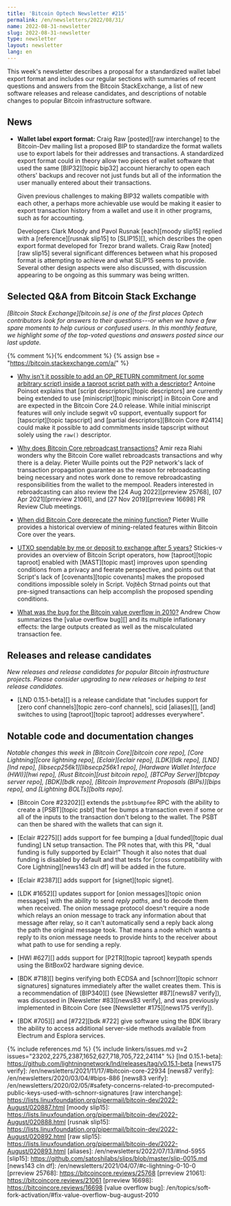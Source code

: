 ```yaml
---
title: 'Bitcoin Optech Newsletter #215'
permalink: /en/newsletters/2022/08/31/
name: 2022-08-31-newsletter
slug: 2022-08-31-newsletter
type: newsletter
layout: newsletter
lang: en
---
```

This week's newsletter describes a proposal for a standardized wallet
label export format and includes our regular sections with summaries of
recent questions and answers from the Bitcoin StackExchange, a list of
new software releases and release candidates, and descriptions of
notable changes to popular Bitcoin infrastructure software.

## News

- **Wallet label export format:** Craig Raw [posted][raw
  interchange] to the Bitcoin-Dev mailing list a proposed BIP to
  standardize the format wallets use to export labels for their addresses
  and transactions.  A standardized export format could in theory allow
  two pieces of wallet software that used the same [BIP32][topic bip32]
  account hierarchy to open each others' backups and recover not just
  funds but all of the information the user manually entered about their
  transactions.

    Given previous challenges to making BIP32 wallets compatible with
    each other, a perhaps more achievable use would be making it easier
    to export transaction history from a wallet and use it in other
    programs, such as for accounting.

    Developers Clark Moody and Pavol Rusnak [each][moody slip15] replied
    with a [reference][rusnak slip15] to [SLIP15][], which describes the
    open export format developed for Trezor brand wallets.  Craig Raw
    [noted][raw slip15] several significant differences between what his
    proposed format is attempting to achieve and what SLIP15 seems to
    provide.  Several other design aspects were also discussed, with
    discussion appearing to be ongoing as this summary was being
    written.

## Selected Q&A from Bitcoin Stack Exchange

*[Bitcoin Stack Exchange][bitcoin.se] is one of the first places Optech
contributors look for answers to their questions---or when we have a
few spare moments to help curious or confused users.  In
this monthly feature, we highlight some of the top-voted questions and
answers posted since our last update.*

{% comment %}<!-- https://bitcoin.stackexchange.com/search?tab=votes&q=created%3a1m..%20is%3aanswer -->{% endcomment %}
{% assign bse = "https://bitcoin.stackexchange.com/a/" %}

- [Why isn't it possible to add an OP_RETURN commitment (or some arbitrary script) inside a taproot script path with a descriptor?]({{bse}}114948)
  Antoine Poinsot explains that [script descriptors][topic descriptors] are
  currently being extended to use [miniscript][topic miniscript] in Bitcoin
  Core and are expected in the Bitcoin Core 24.0 release. While initial miniscript
  features will only include segwit v0 support,
  eventually support for [tapscript][topic tapscript] and
  [partial descriptors][Bitcoin Core #24114] could make it possible to
  add commitments inside tapscript without solely using the `raw()` descriptor.

- [Why does Bitcoin Core rebroadcast transactions?]({{bse}}114973)
  Amir reza Riahi wonders why the Bitcoin Core wallet rebroadcasts transactions
  and why there is a delay. Pieter Wuille points out the P2P network's lack of
  transaction propagation guarantee as the reason for rebroadcasting being
  necessary and notes work done to remove rebroadcasting responsibilities from
  the wallet to the mempool. Readers interested in rebroadcasting can also review the [24 Aug
  2022][prreview 25768], [07 Apr 2021][prreview 21061], and [27 Nov
  2019][prreview 16698] PR Review Club meetings.

- [When did Bitcoin Core deprecate the mining function?]({{bse}}114687)
  Pieter Wuille provides a historical overview of mining-related features within Bitcoin
  Core over the years.

- [UTXO spendable by me or deposit to exchange after 5 years?]({{bse}}114901)
  Stickies-v provides an overview of Bitcoin Script operators, how [taproot][topic
  taproot] enabled with [MAST][topic mast] improves upon spending conditions
  from a privacy and feerate perspective, and points out that Script's lack of
  [covenants][topic covenants] makes the proposed conditions impossible solely in
  Script. Vojtěch Strnad points out that pre-signed transactions can help
  accomplish the proposed spending conditions.

- [What was the bug for the Bitcoin value overflow in 2010?]({{bse}}114694)
  Andrew Chow summarizes the [value overflow bug][] and its multiple
  inflationary effects: the large outputs created as well as the miscalculated
  transaction fee.

## Releases and release candidates

*New releases and release candidates for popular Bitcoin infrastructure
projects.  Please consider upgrading to new releases or helping to test
release candidates.*

- [LND 0.15.1-beta][] is a release candidate that "includes support
  for [zero conf channels][topic zero-conf channels], scid [aliases][],
  [and] switches to using [taproot][topic taproot] addresses everywhere".

## Notable code and documentation changes

*Notable changes this week in [Bitcoin Core][bitcoin core repo], [Core
Lightning][core lightning repo], [Eclair][eclair repo], [LDK][ldk repo],
[LND][lnd repo], [libsecp256k1][libsecp256k1 repo], [Hardware Wallet
Interface (HWI)][hwi repo], [Rust Bitcoin][rust bitcoin repo], [BTCPay
Server][btcpay server repo], [BDK][bdk repo], [Bitcoin Improvement
Proposals (BIPs)][bips repo], and [Lightning BOLTs][bolts repo].*

- [Bitcoin Core #23202][] extends the `psbtbumpfee` RPC with the ability
  to create a [PSBT][topic psbt] that fee bumps a transaction even if
  some or all of the inputs to the transaction don't belong to the
  wallet.  The PSBT can then be shared with the wallets that can sign
  it.

- [Eclair #2275][] adds support for fee bumping a [dual funded][topic
  dual funding] LN setup transaction.  The PR notes that, with this PR,
  "dual funding is fully supported by Eclair!"  Though it also notes
  that dual funding is disabled by default and that tests for [cross
  compatibility with Core Lightning][news143 cln df] will be added in
  the future.

- [Eclair #2387][] adds support for [signet][topic signet].

- [LDK #1652][] updates support for [onion messages][topic onion
  messages] with the ability to send *reply paths*, and to decode them
  when received.  The onion message protocol doesn't require a node
  which relays an onion message to track any information about that
  message after relay, so it can't automatically send a reply back
  along the path the original message took.  That means a node which
  wants a reply to its onion message needs to provide hints to the
  receiver about what path to use for sending a reply.

- [HWI #627][] adds support for [P2TR][topic taproot] keypath spends using
  the BitBox02 hardware signing device.

- [BDK #718][] begins verifying both ECDSA and [schnorr][topic schnorr
  signatures] signatures immediately after the wallet creates them.
  This is a recommendation of [BIP340][] (see [Newsletter #87][news87
  verify]), was discussed in [Newsletter #83][news83 verify], and was
  previously implemented in Bitcoin Core (see [Newsletter #175][news175
  verify]).

- [BDK #705][] and [#722][bdk #722] give software using the BDK library
  the ability to access additional server-side methods available from
  Electrum and Esplora services.

{% include references.md %}
{% include linkers/issues.md v=2 issues="23202,2275,2387,1652,627,718,705,722,24114" %}
[lnd 0.15.1-beta]: https://github.com/lightningnetwork/lnd/releases/tag/v0.15.1-beta
[news175 verify]: /en/newsletters/2021/11/17/#bitcoin-core-22934
[news87 verify]: /en/newsletters/2020/03/04/#bips-886
[news83 verify]: /en/newsletters/2020/02/05/#safety-concerns-related-to-precomputed-public-keys-used-with-schnorr-signatures
[raw interchange]: https://lists.linuxfoundation.org/pipermail/bitcoin-dev/2022-August/020887.html
[moody slip15]: https://lists.linuxfoundation.org/pipermail/bitcoin-dev/2022-August/020888.html
[rusnak slip15]: https://lists.linuxfoundation.org/pipermail/bitcoin-dev/2022-August/020892.html
[raw slip15]: https://lists.linuxfoundation.org/pipermail/bitcoin-dev/2022-August/020893.html
[aliases]: /en/newsletters/2022/07/13/#lnd-5955
[slip15]: https://github.com/satoshilabs/slips/blob/master/slip-0015.md
[news143 cln df]: /en/newsletters/2021/04/07/#c-lightning-0-10-0
[prreview 25768]: https://bitcoincore.reviews/25768
[prreview 21061]: https://bitcoincore.reviews/21061
[prreview 16698]: https://bitcoincore.reviews/16698
[value overflow bug]: /en/topics/soft-fork-activation/#fix-value-overflow-bug-august-2010
